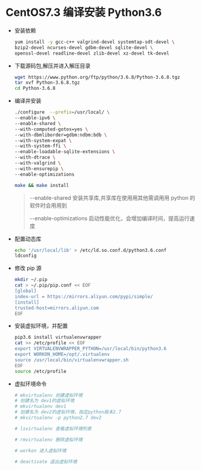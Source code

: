 # CentOS7.3 编译安装 Python3.6

- 安装依赖

  ```bash
  yum install -y gcc-c++ valgrind-devel systemtap-sdt-devel \
  bzip2-devel ncurses-devel gdbm-devel sqlite-devel \
  openssl-devel readline-devel zlib-devel xz-devel tk-devel
  ```

- 下载源码包,解压并进入解压目录

  ```bash
  wget https://www.python.org/ftp/python/3.6.8/Python-3.6.8.tgz
  tar xvf Python-3.6.8.tgz
  cd Python-3.6.8
  ```

- 编译并安装

  ```bash
  ./configure  --prefix=/usr/local/ \
  --enable-ipv6 \
  --enable-shared \
  --with-computed-gotos=yes \
  --with-dbmliborder=gdbm:ndbm:bdb \
  --with-system-expat \
  --with-system-ffi \
  --enable-loadable-sqlite-extensions \
  --with-dtrace \
  --with-valgrind \
  --with-ensurepip \
  --enable-optimizations

  make && make install
  ```

  > --enable-shared 安装共享库,共享库在使用用其他需调用用 python 的软件时会用用到
  >
  > --enable-optimizations 启动性能优化，会增加编译时间，提高运行速度

- 配置动态库

  ```bash
  echo '/usr/local/lib' > /etc/ld.so.conf.d/python3.6.conf
  ldconfig
  ```

- 修改 pip 源

  ```bash
  mkdir ~/.pip
  cat > ~/.pip/pip.conf << EOF
  [global]
  index-url = https://mirrors.aliyun.com/pypi/simple/
  [install]
  trusted-host=mirrors.aliyun.com
  EOF
  ```

- 安装虚拟环境，并配置

  ```bash
  pip3.6 install virtualenvwrapper
  cat >> /etc/profile << EOF
  export VIRTUALENVWRAPPER_PYTHON=/usr/local/bin/python3.6
  export WORKON_HOME=/opt/.virtualenv
  source /usr/local/bin/virtualenvwrapper.sh
  EOF
  source /etc/profile
  ```

- 虚拟环境命令

  ```bash
  # mkvirtualenv 创建虚拟环境
  # 创建名为 dev1的虚拟环境
  # mkvirtualenv dev1
  # 创建名为 dev2的虚拟环境，指定python版本2.7
  # mkvirtualenv -p python2.7 dev2

  # lsvirtualenv 查看虚拟环境列表

  # rmvirtualenv 删除虚拟环境

  # workon 进入虚拟环境

  # deactivate 退出虚拟环境
  ```
